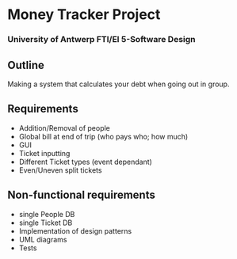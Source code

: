 # Money Tracker Project
### University of Antwerp FTI/EI 5-Software Design

## Outline
Making a system that calculates your debt when going out in group.

## Requirements
- Addition/Removal of people
- Global bill at end of trip (who pays who; how much)
- GUI
- Ticket inputting
- Different Ticket types (event dependant)
- Even/Uneven split tickets

## Non-functional requirements
- single People DB
- single Ticket DB
- Implementation of design patterns
- UML diagrams
- Tests 
